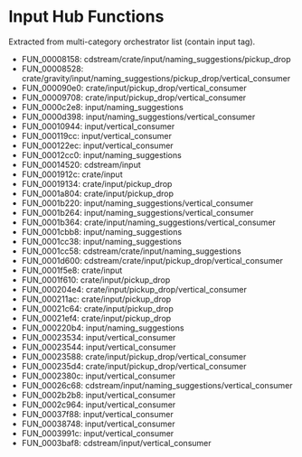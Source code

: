# Input Hub Functions

Extracted from multi-category orchestrator list (contain input tag).

- FUN_00008158: cdstream/crate/input/naming_suggestions/pickup_drop
- FUN_00008528: crate/gravity/input/naming_suggestions/pickup_drop/vertical_consumer
- FUN_000090e0: crate/input/pickup_drop/vertical_consumer
- FUN_00009708: crate/input/pickup_drop/vertical_consumer
- FUN_0000c2e8: input/naming_suggestions
- FUN_0000d398: input/naming_suggestions/vertical_consumer
- FUN_00010944: input/vertical_consumer
- FUN_000119cc: input/vertical_consumer
- FUN_000122ec: input/vertical_consumer
- FUN_00012cc0: input/naming_suggestions
- FUN_00014520: cdstream/input
- FUN_0001912c: crate/input
- FUN_00019134: crate/input/pickup_drop
- FUN_0001a804: crate/input/pickup_drop
- FUN_0001b220: input/naming_suggestions/vertical_consumer
- FUN_0001b264: input/naming_suggestions/vertical_consumer
- FUN_0001b364: crate/input/naming_suggestions/vertical_consumer
- FUN_0001cbb8: input/naming_suggestions
- FUN_0001cc38: input/naming_suggestions
- FUN_0001cc58: cdstream/crate/input/naming_suggestions
- FUN_0001d600: cdstream/crate/input/pickup_drop/vertical_consumer
- FUN_0001f5e8: crate/input
- FUN_0001f610: crate/input/pickup_drop
- FUN_000204e4: crate/input/pickup_drop/vertical_consumer
- FUN_000211ac: crate/input/pickup_drop
- FUN_00021c64: crate/input/pickup_drop
- FUN_00021ef4: crate/input/pickup_drop
- FUN_000220b4: input/naming_suggestions
- FUN_00023534: input/vertical_consumer
- FUN_00023544: input/vertical_consumer
- FUN_00023588: crate/input/pickup_drop/vertical_consumer
- FUN_000235d4: crate/input/pickup_drop/vertical_consumer
- FUN_0002380c: input/vertical_consumer
- FUN_00026c68: cdstream/input/naming_suggestions/vertical_consumer
- FUN_0002b2b8: input/vertical_consumer
- FUN_0002c964: input/vertical_consumer
- FUN_00037f88: input/vertical_consumer
- FUN_00038748: input/vertical_consumer
- FUN_0003991c: input/vertical_consumer
- FUN_0003baf8: cdstream/input/vertical_consumer
